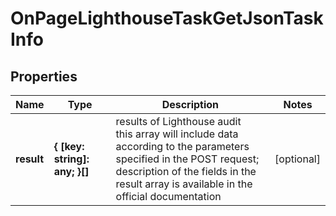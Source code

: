# OnPageLighthouseTaskGetJsonTaskInfo

## Properties

| Name | Type | Description | Notes |
|------------ | ------------- | ------------- | -------------|
**result** | **{ [key: string]: any; }[]** | results of Lighthouse audit<br>this array will include data according to the parameters specified in the POST request;<br>description of the fields in the result array is available in the official documentation |[optional]|